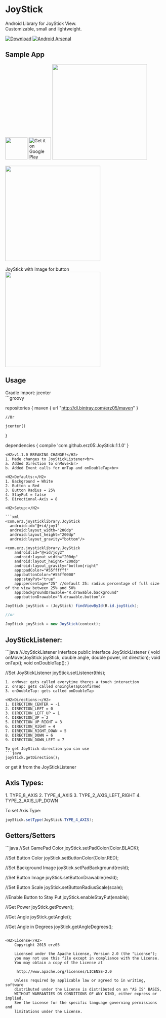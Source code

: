 # JoyStick
Android Library for JoyStick View.<br>
Customizable, small and lightweight.

[![Download](https://api.bintray.com/packages/erz05/maven/JoyStick/images/download.svg)](https://bintray.com/erz05/maven/JoyStick/_latestVersion) [![Android Arsenal](https://img.shields.io/badge/Android%20Arsenal-JoyStick-blue.svg?style=flat)](http://android-arsenal.com/details/1/2712)

<H2>Sample App</H2>
<img height="70px" src="https://github.com/erz05/JoyStick/blob/master/app/src/main/res/mipmap-xxxhdpi/ic_launcher.png" />
<a href="https://play.google.com/store/apps/details?id=com.erz.joystick&utm_source=global_co&utm_medium=prtnr&utm_content=Mar2515&utm_campaign=PartBadge&pcampaignid=MKT-AC-global-none-all-co-pr-py-PartBadges-Oct1515-1"><img height="70px" alt="Get it on Google Play" src="https://play.google.com/intl/en_us/badges/images/apps/en-play-badge.png" /></a>

<img width="300px" src="https://github.com/erz05/JoyStick/blob/master/images/Screenshot_2015-10-30-21-38-13.png" />
<br><br>
<img width="300px" src="https://github.com/erz05/JoyStick/blob/master/images/Screenshot_2015-10-30-21-43-47.png" />
<br><br>
JoyStick with Image for button<br>
<img width="300px" src="https://github.com/erz05/JoyStick/blob/master/images/Screenshot_2015-11-02-18-05-49.png" />
<br>

<H2>Usage</H2>
Gradle Import: jcenter <br>
```groovy

repositories {
    maven {
        url  "http://dl.bintray.com/erz05/maven" 
    }
    
    //Or
    
    jcenter()
}

dependencies {
    compile 'com.github.erz05:JoyStick:1.1.0'
}
```
<H2>v1.1.0 BREAKING CHANGE!</H2>
1. Made changes to JoyStickListener<br>
a. Added Direction to onMove<br>
b. Added Event calls for onTap and onDoubleTap<br>

<H2>Defaults:</H2>
1. Background = White
2. Button = Red
3. Button Radius = 25%
4. StayPut = false
5. Directional-Axis = 8

<H2>Setup:</H2>

```xml
<com.erz.joysticklibrary.JoyStick
  android:id="@+id/joy1"
  android:layout_width="200dp"
  android:layout_height="200dp"
  android:layout_gravity="bottom"/>

<com.erz.joysticklibrary.JoyStick
    android:id="@+id/joy2"
    android:layout_width="200dp"
    android:layout_height="200dp"
    android:layout_gravity="bottom|right"
    app:padColor="#55ffffff"
    app:buttonColor="#55ff0000"
    app:stayPut="true"
    app:percentage="25" //default 25: radius percentage of full size of the view between 25% and 50%
    app:backgroundDrawable="R.drawable.background"
    app:buttonDrawable="R.drawable.button"/>
```

```java
JoyStick joyStick = (JoyStick) findViewById(R.id.joyStick);

//or 

JoyStick joyStick = new JoyStick(context);
```

<H2>JoyStickListener:</H2>
```java
//JoyStickListener Interface
public interface JoyStickListener {
        void onMove(JoyStick joyStick, double angle, double power, int direction);
        void onTap();
        void onDoubleTap();
}

//Set JoyStickListener
joyStick.setListener(this);
```
1. onMove: gets called everytime theres a touch interaction
2. onTap: gets called onSingleTapConfirmed
3. onDoubleTap: gets called onDoubleTap

<H2>Directions:</H2>
1. DIRECTION_CENTER = -1
2. DIRECTION_LEFT = 0
3. DIRECTION_LEFT_UP = 1
4. DIRECTION_UP = 2
5. DIRECTION_UP_RIGHT = 3 
6. DIRECTION_RIGHT = 4
7. DIRECTION_RIGHT_DOWN = 5 
8. DIRECTION_DOWN = 6
9. DIRECTION_DOWN_LEFT = 7

To get JoyStick direction you can use
```java
joyStick.getDirection();
```
or get it from the JoyStickListener

<H2>Axis Types:</H2>
1. TYPE_8_AXIS 
2. TYPE_4_AXIS 
3. TYPE_2_AXIS_LEFT_RIGHT 
4. TYPE_2_AXIS_UP_DOWN

To set Axis Type:
```java
joyStick.setType(JoyStick.TYPE_4_AXIS);
```

<H2>Getters/Setters</H2>
```java
//Set GamePad Color
joyStick.setPadColor(Color.BLACK);

//Set Button Color
joyStick.setButtonColor(Color.RED);

//Set Background Image
joyStick.setPadBackground(resId);

//Set Button Image
joyStick.setButtonDrawable(resId);

//Set Button Scale
joyStick.setButtonRadiusScale(scale);

//Enable Button to Stay Put
joyStick.enableStayPut(enable);

//Get Power
joyStick.getPower();

//Get Angle
joyStick.getAngle();

//Get Angle in Degrees
joyStick.getAngleDegrees();
```

<H2>License</H2>
    Copyright 2015 erz05

    Licensed under the Apache License, Version 2.0 (the "License");
    you may not use this file except in compliance with the License.
    You may obtain a copy of the License at

     http://www.apache.org/licenses/LICENSE-2.0

    Unless required by applicable law or agreed to in writing, software
    distributed under the License is distributed on an "AS IS" BASIS,
    WITHOUT WARRANTIES OR CONDITIONS OF ANY KIND, either express or implied.
    See the License for the specific language governing permissions and
    limitations under the License.

